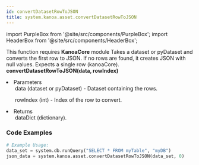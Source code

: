 ```yaml
---
id: convertDatasetRowToJSON
title: system.kanoa.asset.convertDatasetRowToJSON
---
```


import PurpleBox from '@site/src/components/PurpleBox';
import HeaderBox from '@site/src/components/HeaderBox';

<PurpleBox>This function requires <b>KanoaCore</b> module</PurpleBox>
<HeaderBox header="Description">Takes a dataset or pyDataset and converts the first row to JSON. If no rows are found, it creates JSON with null values. Expects a single row (kanoaCore).</HeaderBox>
<HeaderBox header="Syntax">
    <b>convertDatasetRowToJSON(data, rowIndex)</b>
    <li> Parameters <br />
        <ul>data (dataset or pyDataset) - Dataset containing the rows.</ul>
        <ul>rowIndex (int) - Index of the row to convert.</ul>
    </li>
    <li> Returns <br />
        <ul>dataDict (dictionary).</ul>
    </li>
</HeaderBox>

### Code Examples

```python
# Example Usage:
data_set = system.db.runQuery("SELECT * FROM myTable", "myDB")
json_data = system.kanoa.asset.convertDatasetRowToJSON(data_set, 0)
